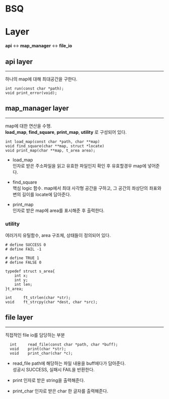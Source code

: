 # BSQ  

# Layer  
**api** <-> **map_manager** <-> **file_io**  

## api layer  
--------
하나의 map에 대해 최대공간을 구한다.  

``` 
int run(const char *path);
void print_error(void);
```  

## map_manager layer  
-----
map에 대한 연산을 수행.  
**load_map**, **find_square**, **print_map**, **utility** 로 구성되어 있다. 
```
int load_map(const char *path, char **map)
void find_square(char **map, struct *locate)
void print_map(char **map, t_area area);
```  
  
  
  * load_map  
   인자로 받은 주소파일을 읽고 유효한 파일인지 확인 후 유효할경우 map에 넣어준다.  
     
 * find_square  
   핵심 logic 함수. map에서 최대 사각형 공간을 구하고, 그 공간의 좌상단의 좌표와 변의 길이를 locate에 담아준다.  

* print_map  
	인자로 받은 map에 area를 표시해준 후 출력한다.  
   

### utility   
여러가지 유틸함수, area 구조체, 상태들이 정의되어 있다.
``` 
# define SUCCESS 0  
# define FAIL -1  

# define TRUE 1  
# define FALSE 0  

typedef struct s_area{
	int	x;
	int	y;
	int	len;
}t_area;

int		ft_strlen(char *str);
void	ft_strcpy(char *dest, char *src);
```
  
 ## file layer  
 ----
  직접적인 file io를 담당하는 부분  

  ```
	int		read_file(const char *path, char *buff);
	void	print(char *str);
	void	print_char(char *c);
  ```

 * read_file 
   path에 해당하는 파일 내용을 buff에다가 담아준다.  
   성공시 SUCCESS, 실패시 FAIL을 반환한다. 
     
 * print
   인자로 받은 string을 출력해준다. 

 * print_char
   인자로 받은 char 한 글자를 출력해준다. 
